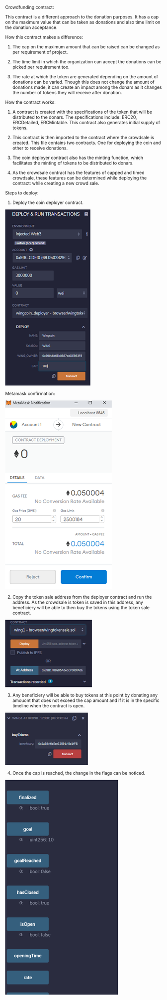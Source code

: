 Crowdfunding contract:

This contract is a different approach to the donation purposes. It has a cap on the maximum value that can be taken as donations and also time limit on the donation acceptance.

How this contract makes a difference:

1. The cap on the maximum amount that can be raised can be changed as per requirement of project.

2. The time limit in which the organization can accept the donations can be picked per requirement too.

3. The rate at which the token are generated depending on the amount of donations can be varied. Though this does not change the amount of donations made, it can create an impact among the donars as it changes the number of tokens they will receive after donation.

How the contract works:

1. A contract is created with the specifications of the token that will be distributed to the donars. The specifications include: ERC20, ERCDetailed, ERCMintable. This contract also generates initial supply of tokens.

2. This contract is then imported to the contract where the crowdsale is created. This file contains two contracts. One for deploying the coin and other to receive donations.

3. The coin deployer contract also has the minting function, which facilitates the minting of tokens to be distributed to donars.

4. As the crowdsale contract has the features of capped and timed crowdsale, these features can be determined while deploying the contract: while creating a new crowd sale.

Steps to deploy:

1. Deploy the coin deployer contract.

![Coin Deployer](Images/deployer-deploy-remix.PNG)

Metamask confirmation:

![Metamask transaction confirmation for deployment](Images/deployer-deploy-metamask.PNG)

2. Copy the token sale address from the deployer contract and run the address. As the crowdsale is token is saved in this address, any beneficiery will be able to then buy the tokens using the token sale contract.

![Sale contract deployment](Images/sale-deploy-remix.PNG)

3. Any beneficiery will be able to buy tokens at this point by donating any amouont that does not exceed the cap amount and if it is in the specific timeline when the contract is open.

![Buying token - Donating](Images/buy-tokens.PNG)

4. Once the cap is reached, the change in the flags can be noticed.

![Crowdsale completed - Donation maximum reached or time line reached](Images/Status.PNG)